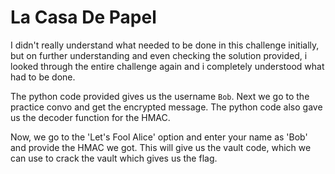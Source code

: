 # La Casa De Papel

I didn't really understand what needed to be done in this challenge initially, but on further understanding and even checking the solution provided, i looked through the entire challenge again and i completely understood what had to be done. 

The python code provided gives us the username `Bob`. 
Next we go to the practice convo and get the encrypted message.
The python code also gave us the decoder function for the HMAC.

Now, we go to the 'Let's Fool Alice' option and enter your name as 'Bob' and provide the HMAC we got. This will give us the vault code, which we can use to crack the vault which gives us the flag.
#
